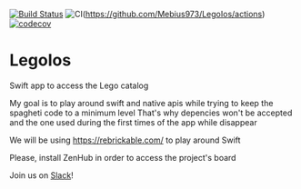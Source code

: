 [![Build Status](https://travis-ci.com/Mebius973/LegoIos.svg?branch=develop)](https://travis-ci.com/Mebius973/LegoIos)
![CI](https://github.com/Mebius973/LegoIos/workflows/CI/badge.svg?branch=master)(https://github.com/Mebius973/LegoIos/actions)
[![codecov](https://codecov.io/gh/Mebius973/LegoIos/branch/master/graph/badge.svg)](https://codecov.io/gh/Mebius973/LegoIos)

# LegoIos
 Swift app to access the Lego catalog

 My goal is to play around swift and native apis while trying to keep the spagheti code to a minimum level
 That's why depencies won't be accepted and the one used during the first times of the app while disappear

We will be using https://rebrickable.com/ to play around Swift

Please, install ZenHub in order to access the project's board

Join us on [Slack](https://join.slack.com/t/survivorsnetwork/shared_invite/enQtNDU5ODUwODk2MzU4LTY2ZWQ3ZjQ5ZDNjODQzZDhjYTU3M2UxYTc4YzdhMTczNjAyYzQyMmQzOGFhYTZlOWUzNTUzYjQyY2ZmM2M2ZWY)!
